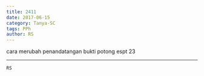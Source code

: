 ```yaml
---
title: 2411
date: 2017-06-15
category: Tanya-SC
tags: PPh
author: RS
---
```


cara merubah penandatangan bukti potong espt 23

---



`RS`
